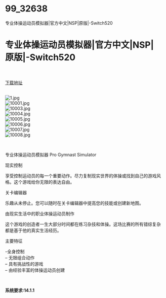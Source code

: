 # 99_32638
专业体操运动员模拟器|官方中文|NSP|原版|-Switch520
# 专业体操运动员模拟器|官方中文|NSP|原版|-Switch520
 <br/></br>
[下载地址](https://www.switch520.cc/article/32638 "下载地址")
<br/></br>

<p><img title="1.jpg" src="https://www.switch520.cc/muke_img/2022_06_09_44e1f13d9789b.jpg" alt="1.jpg"><br>
<img title="10001.jpg" src="https://www.switch520.cc/muke_img/2022_06_09_c5ee4f4923a08.jpg" alt="10001.jpg"><br>
<img title="10003.jpg" src="https://www.switch520.cc/muke_img/2022_06_09_5327f444565a7.jpg" alt="10003.jpg"><br>
<img title="10004.jpg" src="https://www.switch520.cc/muke_img/2022_06_09_fbaef331512bc.jpg" alt="10004.jpg"><br>
<img title="10005.jpg" src="https://www.switch520.cc/muke_img/2022_06_09_ddc8490885058.jpg" alt="10005.jpg"><br>
<img title="10006.jpg" src="https://www.switch520.cc/muke_img/2022_06_09_47696fdadae60.jpg" alt="10006.jpg"><br>
<img title="10007.jpg" src="https://www.switch520.cc/muke_img/2022_06_09_5fcce31dd4b59.jpg" alt="10007.jpg"><br>
<img title="10008.jpg" src="https://www.switch520.cc/muke_img/2022_06_09_a94a701cb8171.jpg" alt="10008.jpg"></p>
<p>&nbsp;</p>
<p>专业体操运动员模拟器 Pro Gymnast Simulator</p>
<p>现实控制</p>
<p>享受控制运动员的每一个重要动作。尽力复制现实世界的体操或找到自己的游戏风格。这个游戏给你无限的表达自由。</p>
<p>关卡编辑器</p>
<p>乐趣从未停止。您可以随时在关卡编辑器中提高您的技能或创建新地图。</p>
<p>由现实生活中的职业体操运动员制作</p>
<p>这个游戏的创造者一生大部分时间都在练习杂技和体操。这场比赛的所有错综复杂都是基于他的真实生活经历。</p>
<p>主要特征</p>
<p>-全身控制<br>
– 无限组合动作<br>
– 具有挑战性的游戏<br>
– 由经验丰富的体操运动员创建</p>
<p>&nbsp;</p>
<p><strong>系统要求:14.1.1</strong></p>



